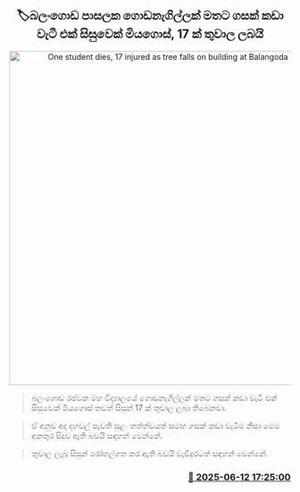 <p align='center'><b><h2 align='center' title='One student dies, 17 injured as tree falls on building at Balangoda school'>🏷බලංගොඩ පාසලක ගොඩනැගිල්ලක් මතට ගසක් කඩා වැටී එක් සිසුවෙක් මියගොස්, 17 ක් තුවාල ලබයි</h2></b></p>
<p align='center'><img src='https://helakuru.sgp1.cdn.digitaloceanspaces.com/esana/images/lib/balangoda-fg.jpg' width='600' alt='One student dies, 17 injured as tree falls on building at Balangoda school'></p>

> බලංගොඩ රජවක මහ විද්‍යාලයේ ගොඩනැගිල්ලක් මතට ගසක් කඩා වැටී එක් සිසුවෙක් මියගොස් තවත් සිසුන් 17 ක් තුවාල ලබා තිබෙනවා.

> ඒ අනුව අද දහවල් පැවති සුළං තත්ත්වයත් සමඟ ගසක් කඩා වැටීම නිසා මෙම අනතුර සිදුව ඇති බවයි සඳහන් වෙන්නේ.

> තුවාල ලැබූ සිසුන් රෝහල්ගත කර ඇති බවයි වැඩිදුරටත් සඳහන් වෙන්නේ.



<h3 align='right'><a href='https://www.helakuru.lk/esana/p/110948/'>📅 2025-06-12 17:25:00</a></h3>
